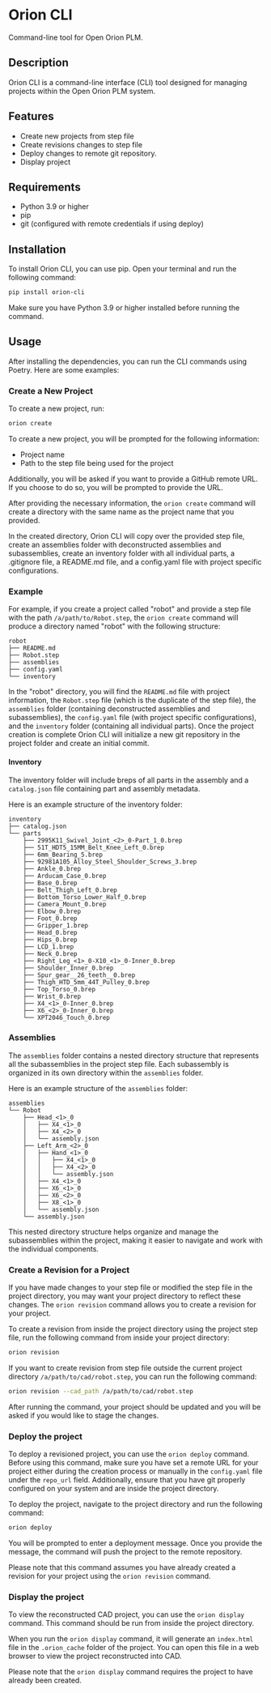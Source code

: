 
# Orion CLI

Command-line tool for Open Orion PLM.

## Description

Orion CLI is a command-line interface (CLI) tool designed for managing projects within the Open Orion PLM system.

## Features

- Create new projects from step file
- Create revisions changes to step file
- Deploy changes to remote git repository.
- Display project 

## Requirements

- Python 3.9 or higher
- pip
- git (configured with remote credentials if using deploy)


## Installation

To install Orion CLI, you can use pip. Open your terminal and run the following command:

```bash
pip install orion-cli
```

Make sure you have Python 3.9 or higher installed before running the command. 


## Usage

After installing the dependencies, you can run the CLI commands using Poetry. Here are some examples:

### Create a New Project

To create a new project, run:

```bash
orion create
```

To create a new project, you will be prompted for the following information:

- Project name
- Path to the step file being used for the project

Additionally, you will be asked if you want to provide a GitHub remote URL. If you choose to do so, you will be prompted to provide the URL.

After providing the necessary information, the `orion create` command will create a directory with the same name as the project name that you provided.

In the created directory, Orion CLI will copy over the provided step file, create an assemblies folder with deconstructed assemblies and subassemblies, create an inventory folder with all individual parts, a .gitignore file, a README.md file, and a config.yaml file with project specific configurations.

### Example

For example, if you create a project called "robot" and provide a step file with the path `/a/path/to/Robot.step`, the `orion create` command will produce a directory named "robot" with the following structure:

```
robot
├── README.md
├── Robot.step
├── assemblies
├── config.yaml
└── inventory
```

In the "robot" directory, you will find the `README.md` file with project information, the `Robot.step` file (which is the duplicate of the step file), the `assemblies` folder (containing deconstructed assemblies and subassemblies), the `config.yaml` file (with project specific configurations), and the `inventory` folder (containing all individual parts). Once the project creation is complete Orion CLI will initialize a new git repository in the project folder and create an initial commit.

#### Inventory

The inventory folder will include breps of all parts in the assembly and a `catalog.json` file containing part and assembly metadata.

Here is an example structure of the inventory folder:

```
inventory
├── catalog.json
└── parts
    ├── 2995K11_Swivel_Joint_<2>_0-Part_1_0.brep
    ├── 51T_HDT5_15MM_Belt_Knee_Left_0.brep
    ├── 6mm_Bearing_5.brep
    ├── 92981A105_Alloy_Steel_Shoulder_Screws_3.brep
    ├── Ankle_0.brep
    ├── Arducam_Case_0.brep
    ├── Base_0.brep
    ├── Belt_Thigh_Left_0.brep
    ├── Bottom_Torso_Lower_Half_0.brep
    ├── Camera_Mount_0.brep
    ├── Elbow_0.brep
    ├── Foot_0.brep
    ├── Gripper_1.brep
    ├── Head_0.brep
    ├── Hips_0.brep
    ├── LCD_1.brep
    ├── Neck_0.brep
    ├── Right_Leg_<1>_0-X10_<1>_0-Inner_0.brep
    ├── Shoulder_Inner_0.brep
    ├── Spur_gear__26_teeth__0.brep
    ├── Thigh_HTD_5mm_44T_Pulley_0.brep
    ├── Top_Torso_0.brep
    ├── Wrist_0.brep
    ├── X4_<1>_0-Inner_0.brep
    ├── X6_<2>_0-Inner_0.brep
    └── XPT2046_Touch_0.brep

```

### Assemblies

The `assemblies` folder contains a nested directory structure that represents all the subassemblies in the project step file. Each subassembly is organized in its own directory within the `assemblies` folder.

Here is an example structure of the `assemblies` folder:

```
assemblies
└── Robot
    ├── Head_<1>_0
    │   ├── X4_<1>_0
    │   ├── X4_<2>_0
    │   └── assembly.json
    ├── Left_Arm_<2>_0
    │   ├── Hand_<1>_0
    │   │   ├── X4_<1>_0
    │   │   ├── X4_<2>_0
    │   │   └── assembly.json
    │   ├── X4_<1>_0
    │   ├── X6_<1>_0
    │   ├── X6_<2>_0
    │   ├── X8_<1>_0
    │   └── assembly.json
    └── assembly.json

```

This nested directory structure helps organize and manage the subassemblies within the project, making it easier to navigate and work with the individual components.

### Create a Revision for a Project

If you have made changes to your step file or modified the step file in the project directory, you may want your project directory to reflect these changes. The `orion revision` command allows you to create a revision for your project.

To create a revision from inside the project directory using the project step file, run the following command from inside your project directory:

```bash
orion revision
```

If you want to create revision from step file outside the current project directory `/a/path/to/cad/robot.step`, you can run the following command:

```bash
orion revision --cad_path /a/path/to/cad/robot.step
```

After running the command, your project should be updated and you will be asked if you would like to stage the changes.

### Deploy the project

To deploy a revisioned project, you can use the `orion deploy` command. Before using this command, make sure you have set a remote URL for your project either during the creation process or manually in the `config.yaml` file under the `repo_url` field. Additionally, ensure that you have git properly configured on your system and are inside the project directory.

To deploy the project, navigate to the project directory and run the following command:

```bash
orion deploy
```

You will be prompted to enter a deployment message. Once you provide the message, the command will push the project to the remote repository.

Please note that this command assumes you have already created a revision for your project using the `orion revision` command.

### Display the project

To view the reconstructed CAD project, you can use the `orion display` command. This command should be run from inside the project directory.

When you run the `orion display` command, it will generate an `index.html` file in the `.orion_cache` folder of the project. You can open this file in a web browser to view the project reconstructed into CAD.

Please note that the `orion display` command requires the project to have already been created.
